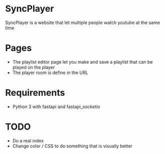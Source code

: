# SyncPlayer
SyncPlayer is a website that let multiple people watch youtube at the same time

# Pages
- The playlist editor page let you make and save a playlist that can be played on the player
- The player room is define in the URL

# Requirements
- Python 3 with fastapi and fastapi_socketio

# TODO
- Do a real index
- Change color / CSS to do something that is visually better